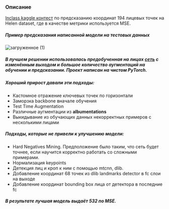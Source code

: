 ### Описание
[Inclass kaggle контест](https://www.kaggle.com/c/nta-landmarks-detection/overview) по предсказанию координат 194 лицевых точек на Helen dataset, где в качестве метрики используется MSE.
##### Пример предсказания написанной модели на тестовых данных
![загруженное (1)](https://user-images.githubusercontent.com/34653515/111840740-f735a400-890d-11eb-97d3-4df9350813c5.png)

##### В лучшем решении использовалась предобученная на лицах [сеть](https://github.com/timesler/facenet-pytorch) с изменённым выходом и большое количество аугментаций на обучении и предсказании. Проект написан на чистом PyTorch.

##### Хороший прирост давали эти подходы:
* Кастомное отражение ключевых точек по горизонтали 
* Заморзка backbone вначале обучения
* Test Time Augmentation
* Различные аугментации из **albumentations**
* Выкидывание из обучающих данных некорректных примеров с несколькими лицами

##### Подходы, которые не привели к улучшению модели:
* Hard Negatives Mining. Предположение было таким, что сеть будет точнее, если научится корректно работать со сложными примерами.
* Нормализация keypoints
* Детекция лиц и кроп к ним с помощью mtcnn, dlib.
* Добавление координат 68 точек из dlib landmarks detector в fc слои на выходе
* Добавление координат bounding box лица от детектора в последние fc

##### В результате лучшая модель выдаёт 532 по MSE.
